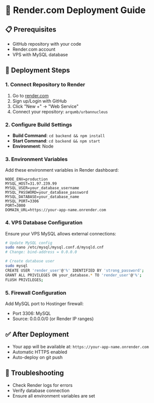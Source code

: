 # 🚀 Render.com Deployment Guide

## 📋 Prerequisites
- GitHub repository with your code
- Render.com account
- VPS with MySQL database

## 🔧 Deployment Steps

### 1. Connect Repository to Render
1. Go to [render.com](https://render.com)
2. Sign up/Login with GitHub
3. Click "New +" → "Web Service"
4. Connect your repository: `arqumb/urbannucleus`

### 2. Configure Build Settings
- **Build Command**: `cd backend && npm install`
- **Start Command**: `cd backend && npm start`
- **Environment**: Node

### 3. Environment Variables
Add these environment variables in Render dashboard:

```
NODE_ENV=production
MYSQL_HOST=31.97.239.99
MYSQL_USER=your_database_username
MYSQL_PASSWORD=your_database_password
MYSQL_DATABASE=your_database_name
MYSQL_PORT=3306
PORT=3000
DOMAIN_URL=https://your-app-name.onrender.com
```

### 4. VPS Database Configuration
Ensure your VPS MySQL allows external connections:

```bash
# Update MySQL config
sudo nano /etc/mysql/mysql.conf.d/mysqld.cnf
# Change: bind-address = 0.0.0.0

# Create database user
sudo mysql
CREATE USER 'render_user'@'%' IDENTIFIED BY 'strong_password';
GRANT ALL PRIVILEGES ON your_database.* TO 'render_user'@'%';
FLUSH PRIVILEGES;
```

### 5. Firewall Configuration
Add MySQL port to Hostinger firewall:
- Port 3306: MySQL
- Source: 0.0.0.0/0 (or Render IP ranges)

## ✅ After Deployment
- Your app will be available at: `https://your-app-name.onrender.com`
- Automatic HTTPS enabled
- Auto-deploy on git push

## 🔧 Troubleshooting
- Check Render logs for errors
- Verify database connection
- Ensure all environment variables are set
